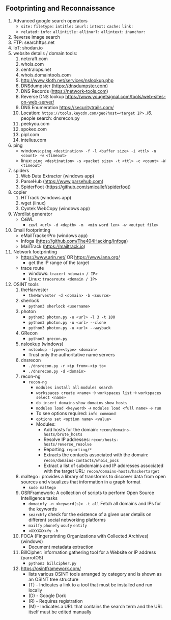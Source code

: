 ## Footprinting and Reconnaissance

1. Advanced google search operators
   - `site:` `filetype:` `intitle:` `inurl:` `intext:` `cache:` `link:`
   - `related:` `info:` `allintitle:` `allinurl:` `allintext:` `inanchor:`
2. Reverse image search
3. FTP: searchftps.net
4. IoT: shodan.io
5. website details / domain tools: 
   1. netcraft.com
   2. whois.com
   3. centralops.net
   4. whois.domaintools.com
   5. http://www.kloth.net/services/nslookup.php
   6. DNSdumpster (https://dnsdumpster.com)
   7. DNS Records (https://network-tools.com)
   8. Reverse DNS lookup https://www.yougetsignal.com/tools/web-sites-on-web-server/
   9. DNS Enumeration https://securitytrails.com/
   10. Location: `https://tools.keycdn.com/geo?host=<target IP>`
./6. people search: dnsrecon.py
   1. peekyou.com
   2. spokeo.com
   3. pipl.com
   4. intelius.com
7. ping
   - windows: `ping <destination> -f -l <buffer size> -i <ttl> -n <count> -w <timeout>`
   - linux: `ping <destination> -s <packet size> -t <ttl> -c <count> -W <timeout>`
8. spiders
   1. Web Data Extractor (windows app)
   2. ParseHub (https://www.parsehub.com)
   3. SpiderFoot (https://github.com/smicallef/spiderfoot)
9. copier
   1. HTTrack (windows app)
   2. wget (linux)
   3. Cyotek WebCopy (windows app)
10. Wordlist generator
    - CeWL
      - `cewl <url> -d <depth> -m  <min word len> -w <output file>`
11. Email footprinting
    - eMailTrackerPro (windows app)
    - Infoga (https://github.com/The404Hacking/Infoga)
    - MailTrack (https://mailtrack.io)
12. Network footprinting
    - https://www.arin.net/ OR https://www.iana.org/
      - get the IP range of the target
    - trace route
      - windows: `tracert <domain / IP>`
      - Linux: `traceroute <domain / IP>`
13. OSINT tools
    1. theHarvester
        - `theHarvester -d <domain> -b <source>`
    2. sherlock
        - `python3 sherlock <username>`
    3. photon
        - `python3 photon.py -u <url> -l 3 -t 100`
        - `python3 photon.py -u <url> --clone`
        - `python3 photon.py -u <url> --wayback`
    4. GRecon
        - `python3 grecon.py`
    5. nslookup (windows)
        - `nslookup -type=<type> <domain>`
        - Trust only the authoritative name servers
    6. dnsrecon
        - `./dnsrecon.py -r <ip from>-<ip to>`
        - `./dnsrecon.py -d <domain>`
    7. recon-ng
        - `recon-ng`
          - `modules install all` `modules search`
          - `workspaces create <name>` -> `workspaces list` -> `workspaces select <name>`
          - `db insert domains` `show domains` `show hosts`
          - `modules load <keyword>` -> `modules load <full name>` -> `run`
          - To see options required: `info command`
          - `options set <option name> <value>`
          - Modules:
            - Add hosts for the domain: `recon/domains-hosts/brute_hosts`
            - Resolve IP addresses: `recon/hosts-hosts/reverse_resolve`
            - Reporting: `reporting/*`
            - Extracts the contacts associated with the domain: `recon/domains-contacts/whois_pocs`
            - Extract a list of subdomains and IP addresses associated with the target URL: `recon/domains-hosts/hackertarget`
    8. maltego : provides a library of transforms to discover data from open sources and visualizes that information in a graph format
       - `sudo maltego`
    9. OSRFramework: A collection of scripts to perform Open Source Intelligence tasks
       - `domainfy -n <keyword(s)> -t all`  Fetch all domains and IPs for the keywords 
       - `searchfy` check for the existence of a given user details on different social networking platforms
       - `mailfy` `phonefy` `usufy` `entify`
       - `<XXXXXX>fy -h`
    10. FOCA (Fingerprinting Organizations with Collected Archives) (windows)
        - Document metadata extraction
    11. BillCipher: information gathering tool for a Website or IP address (parrotOS)
        - `python3 billcipher.py`
    12. https://osintframework.com/
        - lists various OSINT tools arranged by category and is shown as an OSINT tree structure
        - (T) - Indicates a link to a tool that must be installed and run locally
        - (D) - Google Dork
        - (R) - Requires registration
        - (M) - Indicates a URL that contains the search term and the URL itself must be edited manually